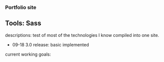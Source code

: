 ### Portfolio site
## Tools: Sass
descriptions: test of most of the technologies I know compiled into one site.

- 09-18 3.0 release: basic implemented

current working goals:
